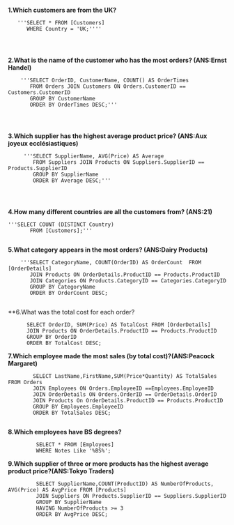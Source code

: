 
**1.Which customers are from the UK?**

```
   '''SELECT * FROM [Customers] 
      WHERE Country = 'UK;''''  
               
    
    
```
    
    
    
**2.What is the name of the customer who has the most orders? (ANS:Ernst Handel)**


``` 
    '''SELECT OrderID, CustomerName, COUNT() AS OrderTimes
       FROM Orders JOIN Customers ON Orders.CustomerID == Customers.CustomerID 
       GROUP BY CustomerName
       ORDER BY OrderTimes DESC;'''
     

                 
```
    
    
    
    
**3.Which supplier has the highest average product price? (ANS:Aux joyeux ecclésiastiques)**


``` 
     '''SELECT SupplierName, AVG(Price) AS Average
        FROM Suppliers JOIN Products ON Suppliers.SupplierID == Products.SupplierID
        GROUP BY SupplierName
        ORDER BY Average DESC;''' 
                  
 
  
```
 
**4.How many different countries are all the customers from? (ANS:21)**

``` 
'''SELECT COUNT (DISTINCT Country) 
       FROM [Customers];''' 
       
```



**5.What category appears in the most orders? (ANS:Dairy Products)**


```
    '''SELECT CategoryName, COUNT(OrderID) AS OrderCount  FROM [OrderDetails]
       JOIN Products ON OrderDetails.ProductID == Products.ProductID 
       JOIN Categories ON Products.CategoryID == Categories.CategoryID 
       GROUP BY CategoryName
       ORDER BY OrderCount DESC;
       
 ```
   
   
   
 **6.What was the total cost for each order? 
 
 ```
       SELECT OrderID, SUM(Price) AS TotalCost FROM [OrderDetails] 
       JOIN Products ON OrderDetails.ProductID == Products.ProductID
       GROUP BY OrderID
       ORDER BY TotalCost DESC;
  ```
    
    
    
**7.Which employee made the most sales (by total cost)?(ANS:Peacock Margaret)**

```    
        SELECT LastName,FirstName,SUM(Price*Quantity) AS TotalSales FROM Orders
        JOIN Employees ON Orders.EmployeeID ==Employees.EmployeeID
        JOIN OrderDetails ON Orders.OrderID == OrderDetails.OrderID
        JOIN Products On OrderDetails.ProductID == Products.ProductID
        GROUP BY Employees.EmployeeID
        ORDER BY TotalSales DESC;
        
 ```
        
       
   
 **8.Which employees have BS degrees?**
 
 
 ``` .    
          SELECT * FROM [Employees]
          WHERE Notes Like '%BS%';
 ```
 
 
 
 **9.Which supplier of three or more products has the highest average product price?(ANS:Tokyo Traders)**
 
 
 ``` 
          SELECT SupplierName,COUNT(ProductID) AS NumberOfProducts, AVG(Price) AS AvgPrice FROM [Products]
          JOIN Suppliers ON Products.SupplierID == Suppliers.SupplierID
          GROUP BY SupplierName
          HAVING NumberOfProducts >= 3
          ORDER BY AvgPrice DESC;
 ```
 
 
